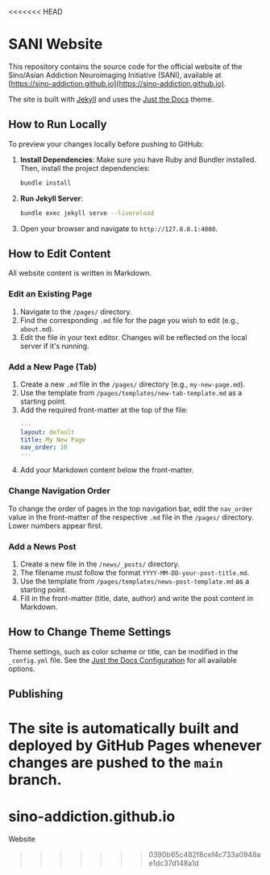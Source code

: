 <<<<<<< HEAD
<!--
TODO: If you plan to use a custom domain like sani-initiative.org, create a file named CNAME in the root of this repository and add the domain name on a single line.
Example:
sani-initiative.org
-->

# SANI Website

This repository contains the source code for the official website of the Sino/Asian Addiction Neuroimaging Initiative (SANI), available at [https://sino-addiction.github.io](https://sino-addiction.github.io).

The site is built with [Jekyll](https://jekyllrb.com/) and uses the [Just the Docs](https://just-the-docs.github.io/just-the-docs/) theme.

## How to Run Locally

To preview your changes locally before pushing to GitHub:

1.  **Install Dependencies**: Make sure you have Ruby and Bundler installed. Then, install the project dependencies:
    ```bash
    bundle install
    ```

2.  **Run Jekyll Server**:
    ```bash
    bundle exec jekyll serve --livereload
    ```

3.  Open your browser and navigate to `http://127.0.0.1:4000`.

## How to Edit Content

All website content is written in Markdown.

### Edit an Existing Page

1.  Navigate to the `/pages/` directory.
2.  Find the corresponding `.md` file for the page you wish to edit (e.g., `about.md`).
3.  Edit the file in your text editor. Changes will be reflected on the local server if it's running.

### Add a New Page (Tab)

1.  Create a new `.md` file in the `/pages/` directory (e.g., `my-new-page.md`).
2.  Use the template from `/pages/templates/new-tab-template.md` as a starting point.
3.  Add the required front-matter at the top of the file:
    ```yaml
    ---
    layout: default
    title: My New Page
    nav_order: 10
    ---
    ```
4.  Add your Markdown content below the front-matter.

### Change Navigation Order

To change the order of pages in the top navigation bar, edit the `nav_order` value in the front-matter of the respective `.md` file in the `/pages/` directory. Lower numbers appear first.

### Add a News Post

1.  Create a new file in the `/news/_posts/` directory.
2.  The filename must follow the format `YYYY-MM-DD-your-post-title.md`.
3.  Use the template from `/pages/templates/news-post-template.md` as a starting point.
4.  Fill in the front-matter (title, date, author) and write the post content in Markdown.

## How to Change Theme Settings

Theme settings, such as color scheme or title, can be modified in the `_config.yml` file. See the [Just the Docs Configuration](https://just-the-docs.github.io/just-the-docs/docs/configuration/) for all available options.

## Publishing

The site is automatically built and deployed by GitHub Pages whenever changes are pushed to the `main` branch.
=======
# sino-addiction.github.io
Website
>>>>>>> 0390b65c482f8cef4c733a0948ae1dc37d148a1d
